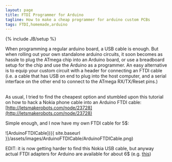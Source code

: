 ```yaml
---
layout: page
title: FTDI Programmer for Arduino
tagline: How to make a cheap programmer for arduino custom PCBs
tags: FTDI,homemade,arduino
---
```

{% include JB/setup %}

When programming a regular arduino board, a USB cable is enough. But when rolling out your own standalone arduino circuits, it soon becomes as hassle to plug the ATmega chip into an Arduino board, or use a breadboard setup for the chip and use the Arduino as a programmer. An easy alternative is to equip your custom circuit 
with a header for connecting an FTDI cable (i.e. a cable that has USB on end to plug into the host computer, and a serial interface on the other end to connect to
the ATmega RX/TX/Reset pins.)<br><br>

As usual, I tried to find the cheapest option and stumbled upon this tutorial on how to hack a Nokia phone cable into an Arduino FTDI cable:
[http://letsmakerobots.com/node/23728](http://letsmakerobots.com/node/23728)

Simple enough, and I now have my own FTDI cable for 5$:

![ArduinoFTDICable]({{ site.baseurl }}/assets/images/ArduinoFTDICable/ArduinoFTDICable.png)

EDIT: it is now getting harder to find this Nokia USB cable, but anyway actual FTDI adapters for Arduino are available for about 6$ (e.g. [this](http://www.dx.com/p/ftdi-basic-breakout-arduino-usb-to-ttl-upload-tool-for-mwc-black-142041#.VKkBd3WG-zc))

